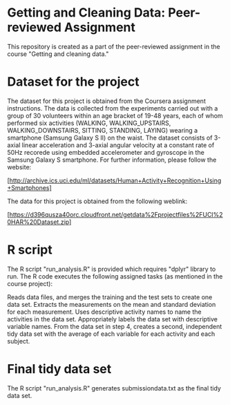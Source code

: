 # Getting and Cleaning Data: Peer-reviewed Assignment
This repository is created as a part of the peer-reviewed assignment in the course "Getting and cleaning data."

# Dataset for the project
The dataset for this project is obtained from the Coursera assignment instructions. The data is collected from the experiments carried out with a group of 30 volunteers within an age bracket of 19-48 years, each of whom performed six activities (WALKING, WALKING_UPSTAIRS, WALKING_DOWNSTAIRS, SITTING, STANDING, LAYING) wearing a smartphone (Samsung Galaxy S II) on the waist. The dataset consists of 3-axial linear acceleration and 3-axial angular velocity at a constant rate of 50Hz recorede using embedded accelerometer and gyroscope in the Samsung Galaxy S smartphone. For further information, please follow the website:

[http://archive.ics.uci.edu/ml/datasets/Human+Activity+Recognition+Using+Smartphones]

The data for this project is obtained from the following weblink:

[https://d396qusza40orc.cloudfront.net/getdata%2Fprojectfiles%2FUCI%20HAR%20Dataset.zip]

# R script
The R script "run_analysis.R" is provided which requires "dplyr" library to run. The R code executes the following assigned tasks (as mentioned in the course project):

Reads data files, and merges the training and the test sets to create one data set.
Extracts the measurements on the mean and standard deviation for each measurement.
Uses descriptive activity names to name the activities in the data set.
Appropriately labels the data set with descriptive variable names.
From the data set in step 4, creates a second, independent tidy data set with the average of each variable for each activity and each subject.
# Final tidy data set
The R script "run_analysis.R" generates submissiondata.txt as the final tidy data set.

